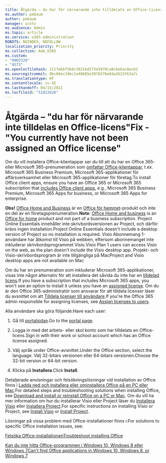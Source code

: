 ```yaml
---
title: Åtgärda – du har för närvarande inte tilldelats en Office-licens
ms.author: pebaum
author: pebaum
manager: scotv
ms.audience: Admin
ms.topic: article
ms.service: o365-administration
ROBOTS: NOINDEX, NOFOLLOW
localization_priority: Priority
ms.collection: Adm_O365
ms.custom:
- "9002328"
- "4573"
ms.openlocfilehash: 2117e6bf5b8c39216d273e5970ca8cbe6ac8ec62
ms.sourcegitcommit: 8bc60ec34bc1e40685e3976576e04a2623f63a7c
ms.translationtype: HT
ms.contentlocale: sv-SE
ms.lasthandoff: 04/15/2021
ms.locfileid: "51812626"
---
```

# <a name="fix---you-currently-have-not-been-assigned-an-office-license"></a><span data-ttu-id="3da01-102">Åtgärda – "du har för närvarande inte tilldelas en Office-licens"</span><span class="sxs-lookup"><span data-stu-id="3da01-102">Fix - "You currently have not been assigned an Office license"</span></span>

<span data-ttu-id="3da01-103">Om du vill installera Office-klientappar ser du till att du har en Office 365- eller Microsoft 365-prenumeration som [omfattar Office-klientappar](https://support.office.com/article/office-for-home-and-office-for-business-plans-28cbc8cf-1332-4f04-9123-9b660abb629e), t.ex. Microsoft 365 Business Premium, Microsoft 365-applikationer för affärsverksamhet eller Microsoft 365-applikationer för företag.</span><span class="sxs-lookup"><span data-stu-id="3da01-103">To install Office client apps, ensure you have an Office 365 or Microsoft 365 subscription that [includes Office client apps](https://support.office.com/article/office-for-home-and-office-for-business-plans-28cbc8cf-1332-4f04-9123-9b660abb629e), e.g., Microsoft 365 Business Premium, Microsoft 365 Apps for business, or Microsoft 365 Apps for enterprise.</span></span>

<span data-ttu-id="3da01-104">**Obs!** [Office Home and Business](https://support.microsoft.com/office/office-for-home-and-office-for-business-plans-28cbc8cf-1332-4f04-9123-9b660abb629e) är en [Office för hemmet](https://support.office.com/article/28cbc8cf-1332-4f04-9123-9b660abb629e?wt.mc_id=Alchemy_ClientDIA)-produkt och inte en del av en företagsprenumeration.</span><span class="sxs-lookup"><span data-stu-id="3da01-104">**Note**: [Office Home and business](https://support.microsoft.com/office/office-for-home-and-office-for-business-plans-28cbc8cf-1332-4f04-9123-9b660abb629e) is an [Office for home](https://support.office.com/article/28cbc8cf-1332-4f04-9123-9b660abb629e?wt.mc_id=Alchemy_ClientDIA) product and not part of a business subscription.</span></span> <span data-ttu-id="3da01-105">Project Online Essentials innehåller inte skrivbordsversionen av Project, och därför krävs ingen installation.</span><span class="sxs-lookup"><span data-stu-id="3da01-105">Project Online Essentials doesn't include a desktop version of Project so no installation is required.</span></span> <span data-ttu-id="3da01-106">Visio Abonnemang 1-användare har åtkomst till Visio på webben, eftersom abonnemanget inte inkluderar skrivbordsprogrammet Visio.</span><span class="sxs-lookup"><span data-stu-id="3da01-106">Visio Plan 1 users can access Visio on the web, as the plan doesn't include the Visio desktop app.</span></span> <span data-ttu-id="3da01-107">Projekt- och Visio-skrivbordsprogram är inte tillgängliga på Mac</span><span class="sxs-lookup"><span data-stu-id="3da01-107">Project and Visio desktop apps are not available on Mac</span></span>

<span data-ttu-id="3da01-108">Om du har en prenumeration som inkluderar Microsoft 365-applikationer, visas inte något alternativ för att installera det såvida du inte har en [tilldelad licens](https://support.office.com/article/what-office-365-business-product-or-license-do-i-have-f8ab5e25-bf3f-4a47-b264-174b1ee925fd?wt.mc_id=scl_installoffice_home).</span><span class="sxs-lookup"><span data-stu-id="3da01-108">If you have a subscription that includes Microsoft 365 apps, you won't see an option to install it unless you have an [assigned license](https://support.office.com/article/what-office-365-business-product-or-license-do-i-have-f8ab5e25-bf3f-4a47-b264-174b1ee925fd?wt.mc_id=scl_installoffice_home).</span></span> <span data-ttu-id="3da01-109">Om du är den Office 365-administratör som ansvarar för att tilldela licenser läser du avsnittet om att [Tilldela licenser till användare](https://support.office.com/article/assign-licenses-to-users-in-office-365-for-business-997596b5-4173-4627-b915-36abac6786dc?wt.mc_id=scl_installoffice_home).</span><span class="sxs-lookup"><span data-stu-id="3da01-109">If you're the Office 365 admin responsible for assigning licenses, see [Assign licenses to users](https://support.office.com/article/assign-licenses-to-users-in-office-365-for-business-997596b5-4173-4627-b915-36abac6786dc?wt.mc_id=scl_installoffice_home).</span></span>

<span data-ttu-id="3da01-110">Alla användare ska göra följande:</span><span class="sxs-lookup"><span data-stu-id="3da01-110">Have each user:</span></span>

1. <span data-ttu-id="3da01-111">Gå till [portalsidan](https://portal.office.com/OLS/MySoftware.aspx).</span><span class="sxs-lookup"><span data-stu-id="3da01-111">Go to the [portal page](https://portal.office.com/OLS/MySoftware.aspx).</span></span>

2. <span data-ttu-id="3da01-112">Logga in med det arbets- eller skol konto som har tilldelats en Office-licens.</span><span class="sxs-lookup"><span data-stu-id="3da01-112">Sign in with their work or school account which has an Office license assigned.</span></span>

3. <span data-ttu-id="3da01-113">Välj språk under Office-avsnittet.</span><span class="sxs-lookup"><span data-stu-id="3da01-113">Under the Office section, select the language.</span></span> <span data-ttu-id="3da01-114">Välj 32-bitars versionen eller 64-bitars versionen.</span><span class="sxs-lookup"><span data-stu-id="3da01-114">Choose the 32-bit version or 64-bit version.</span></span>

4. <span data-ttu-id="3da01-115">Klicka på **Installera**.</span><span class="sxs-lookup"><span data-stu-id="3da01-115">Click **Install**.</span></span>

<span data-ttu-id="3da01-116">Detaljerade anvisningar och felsökningslösningar vid installation av Office finns i [Ladda ned och installera eller ominstallera Office på en PC eller Mac](https://support.office.com/article/4414eaaf-0478-48be-9c42-23adc4716658?wt.mc_id=Alchemy_ClientDIA).</span><span class="sxs-lookup"><span data-stu-id="3da01-116">For detailed steps and troubleshooting solutions when installing Office, see [Download and install or reinstall Office on a PC or Mac](https://support.office.com/article/4414eaaf-0478-48be-9c42-23adc4716658?wt.mc_id=Alchemy_ClientDIA).</span></span> <span data-ttu-id="3da01-117">Om du vill ha mer information om hur du installerar Visio eller Project läser du [Installera Visio](https://support.office.com/article/f98f21e3-aa02-4827-9167-ddab5b025710) eller [Installera Project](https://support.office.com/article/7059249b-d9fe-4d61-ab96-5c5bf435f281).</span><span class="sxs-lookup"><span data-stu-id="3da01-117">For specific instructions on installing Visio or Project, see [Install Visio](https://support.office.com/article/f98f21e3-aa02-4827-9167-ddab5b025710) or [Install Project](https://support.office.com/article/7059249b-d9fe-4d61-ab96-5c5bf435f281).</span></span>

<span data-ttu-id="3da01-118">Lösningar på vissa problem med Office-installationer finns i:</span><span class="sxs-lookup"><span data-stu-id="3da01-118">For solutions to specific Office installation issues, see:</span></span>

[<span data-ttu-id="3da01-119">Felsöka Office-installationen</span><span class="sxs-lookup"><span data-stu-id="3da01-119">Troubleshoot installing Office</span></span>](https://support.office.com/article/35ff2def-e0b2-4dac-9784-4cf212c1f6c2#BKMK_ErrorMessages)

[<span data-ttu-id="3da01-120">Kan du inte hitta Office-programmen i Windows 10, Windows 8 eller Windows 7</span><span class="sxs-lookup"><span data-stu-id="3da01-120">Can't find Office applications in Windows 10, Windows 8, or Windows 7</span></span>](https://support.office.com/article/can-t-find-office-applications-in-windows-10-windows-8-or-windows-7-907ce545-6ae8-459b-8d9d-de6764a635d6)
